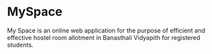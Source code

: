 # MySpace
 My Space is an online web application for the purpose of efficient and effective hostel room allotment in Banasthali Vidyapith for registered students.
